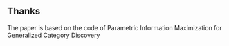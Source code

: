 ## Thanks
The paper is based on the code of Parametric Information Maximization for Generalized Category Discovery

